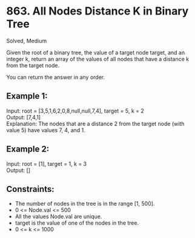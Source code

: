 # 863. All Nodes Distance K in Binary Tree
Solved, Medium

Given the root of a binary tree, the value of a target node target, and an integer k, return an array of the values of all nodes that have a distance k from the target node.  

You can return the answer in any order.  

 

Example 1:
---
Input: root = [3,5,1,6,2,0,8,null,null,7,4], target = 5, k = 2  
Output: [7,4,1]  
Explanation: The nodes that are a distance 2 from the target node (with value 5) have values 7, 4, and 1.  

Example 2:
---
Input: root = [1], target = 1, k = 3  
Output: []  
 

Constraints:
---
* The number of nodes in the tree is in the range [1, 500].
* 0 <= Node.val <= 500
* All the values Node.val are unique.
* target is the value of one of the nodes in the tree.
* 0 <= k <= 1000
